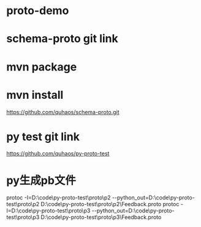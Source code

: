 # proto-demo

# schema-proto git link 
#  mvn package 
# mvn install
https://github.com/quhaos/schema-proto.git

# py test git link 
https://github.com/quhaos/py-proto-test
# py生成pb文件
protoc -I=D:\code\py-proto-test\proto\p2 --python_out=D:\code\py-proto-test\proto\p2 D:\code\py-proto-test\proto\p2\Feedback.proto
protoc -I=D:\code\py-proto-test\proto\p3 --python_out=D:\code\py-proto-test\proto\p3 D:\code\py-proto-test\proto\p3\Feedback.proto
